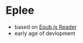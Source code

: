 # Eplee
- based on [Epub.js Reader](https://github.com/futurepress/epubjs-reader)
- early age of devlopment
 
